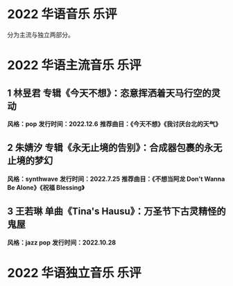 # 2022 华语音乐 乐评

分为主流与独立两部分。

# 2022 华语主流音乐 乐评
## 1 林昱君 专辑《今天不想》：恣意挥洒着天马行空的灵动
**风格：pop**
**发行时间：2022.12.6**
**推荐曲目：《今天不想》《我讨厌台北的天气》**

## 2 朱婧汐 专辑《永无止境的告别》：合成器包裹的永无止境的梦幻
**风格：synthwave**
**发行时间：2022.7.25**
**推荐曲目：《不想当阿龙 Don't Wanna Be Alone》《祝福 Blessing》**

## 3 王若琳 单曲《Tina's Hausu》：万圣节下古灵精怪的鬼屋
**风格：jazz pop**
**发行时间：2022.10.28**


# 2022 华语独立音乐 乐评
